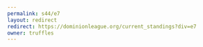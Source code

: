 ```yaml
---
permalink: s44/e7
layout: redirect
redirect: https://dominionleague.org/current_standings?div=e7
owner: truffles
---
```

